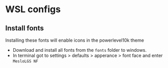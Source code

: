 # WSL configs

## Install fonts

Installing these fonts will enable icons in the powerlevel10k theme

- Download and install all fonts from the `fonts` folder to windows.
- In terminal got to settings > defaults > apperance > font face and enter `MesloLGS NF`
